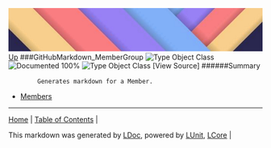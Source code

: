 ![](../Content/LDoc-banner-small.png "")
[Up](../LDoc.md)
###GitHubMarkdown_MemberGroup
![Type Object Class](http://b.repl.ca/v1/Type-Object%20Class-lightgrey.png "") ![Documented 100%](http://b.repl.ca/v1/Documented-100%25-brightgreen.png "")
![Type Object Class](http://b.repl.ca/v1/Type-Object%20Class-lightgrey.png "")
[View Source]
######Summary

            Generates markdown for a Member.
            
 - [Members](GitHubMarkdown_MemberGroup_Members.md)
---

[Home](../../README.md) | [Table of Contents](../../TableOfContents.md) | 


This markdown was generated by [LDoc](https://github.com/CodeSingularity/LDoc), powered by [LUnit](https://github.com/CodeSingularity/LUnit), [LCore](https://github.com/CodeSingularity/LCore) | 

